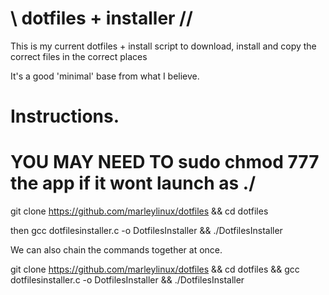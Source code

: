 # \\ dotfiles + installer //

This is my current dotfiles + install script to download, install and copy the correct files in the correct places

It's a good 'minimal' base from what I believe.

# Instructions.

# YOU MAY NEED TO sudo chmod 777 the app if it wont launch as ./

git clone https://github.com/marleylinux/dotfiles && cd dotfiles

then gcc dotfilesinstaller.c -o DotfilesInstaller && ./DotfilesInstaller

We can also chain the commands together at once.

git clone https://github.com/marleylinux/dotfiles && cd dotfiles && gcc dotfilesinstaller.c -o DotfilesInstaller && ./DotfilesInstaller
